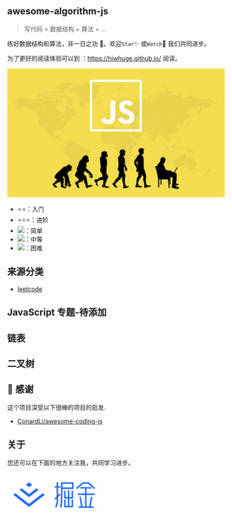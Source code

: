## awesome-algorithm-js

> 写代码 = 数据结构 + 算法 + ...

练好数据结构和算法，非一日之功 💪。欢迎`Star`✨ 或`Watch`👀 我们共同进步。

为了更好的阅读体验可以到 ：https://hjwhuge.github.io/ 阅读。

<a href="http://www.conardli.top/docs/" class="item" >
  <img src="./docs/public/logo.jpg" width="550px"  />
</a>

- ⭐⭐：入门
- ⭐⭐⭐：进阶
- <img src="https://img.shields.io/badge/EASY-green?style=flat-square"/>：简单
- <img src="https://img.shields.io/badge/MEDIUM-yellow?style=flat-square"/>：中等
- <img src="https://img.shields.io/badge/Hard-red?style=flat-square"/>：困难

## 来源分类

- [leetcode](/leetcode)

## JavaScript 专题-待添加

## 链表

## 二叉树

## 🌸 感谢

这个项目深受以下很棒的项目的启发.

- [ConardLi/awesome-coding-js](https://github.com/ConardLi/awesome-coding-js)

## 关于

您还可以在下面的地方关注我，共同学习进步。

<a href="https://juejin.cn/user/3949101498788302" >
  <img src="./docs/public/juejin.png"  width="220px" height="110px" /> 
</a>
